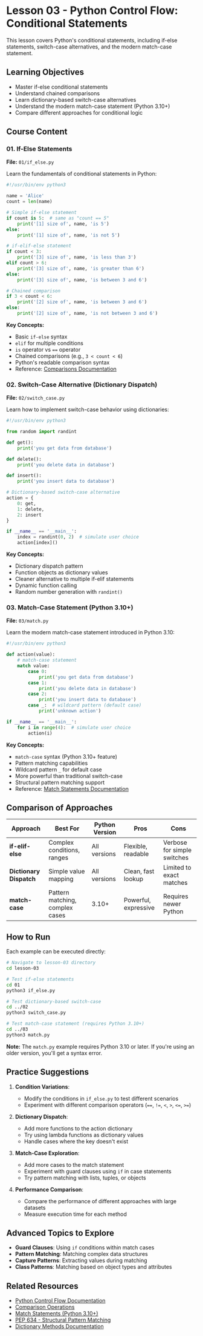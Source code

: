 # Lesson 03 - Python Control Flow: Conditional Statements

This lesson covers Python's conditional statements, including if-else statements, switch-case alternatives, and the modern match-case statement.

## Learning Objectives

- Master if-else conditional statements
- Understand chained comparisons
- Learn dictionary-based switch-case alternatives
- Understand the modern match-case statement (Python 3.10+)
- Compare different approaches for conditional logic

## Course Content

### 01. If-Else Statements
**File:** `01/if_else.py`

Learn the fundamentals of conditional statements in Python:

```python
#!/usr/bin/env python3

name = 'Alice'
count = len(name)

# Simple if-else statement
if count is 5:  # same as "count == 5"
    print('[1] size of', name, 'is 5')
else:
    print('[1] size of', name, 'is not 5')

# if-elif-else statement
if count < 3:
    print('[3] size of', name, 'is less than 3')
elif count > 6:
    print('[3] size of', name, 'is greater than 6')
else:
    print('[3] size of', name, 'is between 3 and 6')

# Chained comparison
if 3 < count < 6:
    print('[2] size of', name, 'is between 3 and 6')
else:
    print('[2] size of', name, 'is not between 3 and 6')
```

**Key Concepts:**
- Basic `if-else` syntax
- `elif` for multiple conditions
- `is` operator vs `==` operator
- Chained comparisons (e.g., `3 < count < 6`)
- Python's readable comparison syntax
- Reference: [Comparisons Documentation](https://docs.python.org/3/reference/expressions.html#comparisons)

### 02. Switch-Case Alternative (Dictionary Dispatch)
**File:** `02/switch_case.py`

Learn how to implement switch-case behavior using dictionaries:

```python
#!/usr/bin/env python3

from random import randint

def get():
    print('you get data from database')

def delete():
    print('you delete data in database')

def insert():
    print('you insert data to database')

# Dictionary-based switch-case alternative
action = {
    0: get,
    1: delete,
    2: insert
}

if __name__ == '__main__':
    index = randint(0, 2)  # simulate user choice
    action[index]()
```

**Key Concepts:**
- Dictionary dispatch pattern
- Function objects as dictionary values
- Cleaner alternative to multiple if-elif statements
- Dynamic function calling
- Random number generation with `randint()`

### 03. Match-Case Statement (Python 3.10+)
**File:** `03/match.py`

Learn the modern match-case statement introduced in Python 3.10:

```python
#!/usr/bin/env python3

def action(value):
    # match-case statement
    match value:
        case 0:
            print('you get data from database')
        case 1:
            print('you delete data in database')
        case 2:
            print('you insert data to database')
        case _:  # wildcard pattern (default case)
            print('unknown action')

if __name__ == '__main__':
    for i in range(4):  # simulate user choice
        action(i)
```

**Key Concepts:**
- `match-case` syntax (Python 3.10+ feature)
- Pattern matching capabilities
- Wildcard pattern `_` for default case
- More powerful than traditional switch-case
- Structural pattern matching support
- Reference: [Match Statements Documentation](https://docs.python.org/3/tutorial/controlflow.html#match-statements)

## Comparison of Approaches

| Approach | Best For | Python Version | Pros | Cons |
|----------|----------|----------------|------|------|
| **if-elif-else** | Complex conditions, ranges | All versions | Flexible, readable | Verbose for simple switches |
| **Dictionary Dispatch** | Simple value mapping | All versions | Clean, fast lookup | Limited to exact matches |
| **match-case** | Pattern matching, complex cases | 3.10+ | Powerful, expressive | Requires newer Python |

## How to Run

Each example can be executed directly:

```bash
# Navigate to lesson-03 directory
cd lesson-03

# Test if-else statements
cd 01
python3 if_else.py

# Test dictionary-based switch-case
cd ../02
python3 switch_case.py

# Test match-case statement (requires Python 3.10+)
cd ../03
python3 match.py
```

**Note:** The `match.py` example requires Python 3.10 or later. If you're using an older version, you'll get a syntax error.

## Practice Suggestions

1. **Condition Variations**:
   - Modify the conditions in `if_else.py` to test different scenarios
   - Experiment with different comparison operators (`==`, `!=`, `<`, `>`, `<=`, `>=`)

2. **Dictionary Dispatch**:
   - Add more functions to the action dictionary
   - Try using lambda functions as dictionary values
   - Handle cases where the key doesn't exist

3. **Match-Case Exploration**:
   - Add more cases to the match statement
   - Experiment with guard clauses using `if` in case statements
   - Try pattern matching with lists, tuples, or objects

4. **Performance Comparison**:
   - Compare the performance of different approaches with large datasets
   - Measure execution time for each method

## Advanced Topics to Explore

- **Guard Clauses**: Using `if` conditions within match cases
- **Pattern Matching**: Matching complex data structures
- **Capture Patterns**: Extracting values during matching
- **Class Patterns**: Matching based on object types and attributes

## Related Resources

- [Python Control Flow Documentation](https://docs.python.org/3/tutorial/controlflow.html)
- [Comparison Operations](https://docs.python.org/3/reference/expressions.html#comparisons)
- [Match Statements (Python 3.10+)](https://docs.python.org/3/tutorial/controlflow.html#match-statements)
- [PEP 634 - Structural Pattern Matching](https://www.python.org/dev/peps/pep-0634/)
- [Dictionary Methods Documentation](https://docs.python.org/3/library/stdtypes.html#dict)